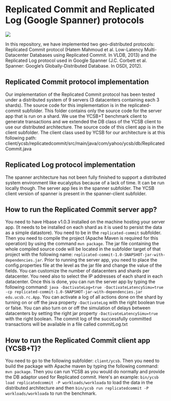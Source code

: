 # Replicated Commit and Replicated Log (Google Spanner) protocols 
[![](https://travis-ci.org/fmalinowski/replicated-commit.svg?branch=master)](https://travis-ci.org/fmalinowski/replicated-commit)

In this repository, we have implemented two geo-distributed protocols: Replicated Commit protocol (Hatem Mahmoud et al. Low-Latency Multi-Datacenter Databases using Replicated Commit. In VLDB, 2013) and the Replicated Log protocol used in Google Spanner (J.C. Corbett et al. Spanner: Google’s Globally-Distributed Database. In OSDI, 2012).

## Replicated Commit protocol implementation
Our implementation of the Replicated Commit protocol has been tested under a distributed system of 9 servers (3 datacenters containing each 3 shards). The source code for this implementation is in the replicated-commit subfolder. This folder contains only the source code for the server app that is run on a shard.
We use the YCSB+T benchmark client to generate transactions and we extended the DB class of the YCSB client to use our distributed architecture. The source code of this client app is in the client subfolder. The client class used by YCSB for our architecture is at this following path: client/ycsb/replicatedcommit/src/main/java/com/yahoo/ycsb/db/ReplicatedCommit.java


## Replicated Log protocol implementation
The spanner architecture has not been fully finished to support a distributed system environment like eucalyptus because of a lack of time. It can be run locally though. The server app lies in the spanner subfolder. The YCSB client version of spanner is present in the spanner-client subfolder.


## How to run the Replicated Commit server app?
You need to have Hbase v1.0.3 installed on the machine hosting your server app. (It needs to be installed on each shard as it is used to persist the data as a simple datastore).
You need to be in the ``replicated-commit`` subfolder. Then you need to compile the project (Apache Maven is required for this operation) by using the command ``mvn package``.
The jar file containing the whole compiled source code will be located in the subfolder target of that project with the following name: ``replicated-commit-1.0-SNAPSHOT-jar-with-dependencies.jar``.
Prior to running the server app, you need to place the config.properties file at the level as the jar file and change the value of the fields. You can customize the number of datacenters and shards per datacenter. You need also to select the IP addresses of each shard in each datacenter.
Once this is done, you can run the server app by typing the following command: ``java -DactivateLog=true -DactivateLatencySimu=true -cp replicated-commit-1.0-SNAPSHOT-jar-with-dependencies.jar edu.ucsb.rc.App``. You can activate a log of all actions done on the shard by turning on or off the java property ``-DactivateLog`` with the right boolean true or false. You can also turn on or off the simulation of delays between datacenters by setting the right jar property ``-DactivateLatencySimu=true`` with the right boolean.
The commit log of the successfully committed transactions will be available in a file called commitLog.txt


## How to run the Replicated Commit client app (YCSB+T)?
You need to go to the following subfolder: ``client/ycsb``. Then you need to build the package with Apache maven by typing the following command: ``mvn package``.
Then you can run YCSB as you would do normally and provide the DB adaptor used for Replicated commit. Here's an example: ``bin/ycsb load replicatedcommit -P workloads/workloada`` to load the data in the distributed architecture and then ``bin/ycsb run replicatedcommit -P workloads/workloada`` to run the benchmark.